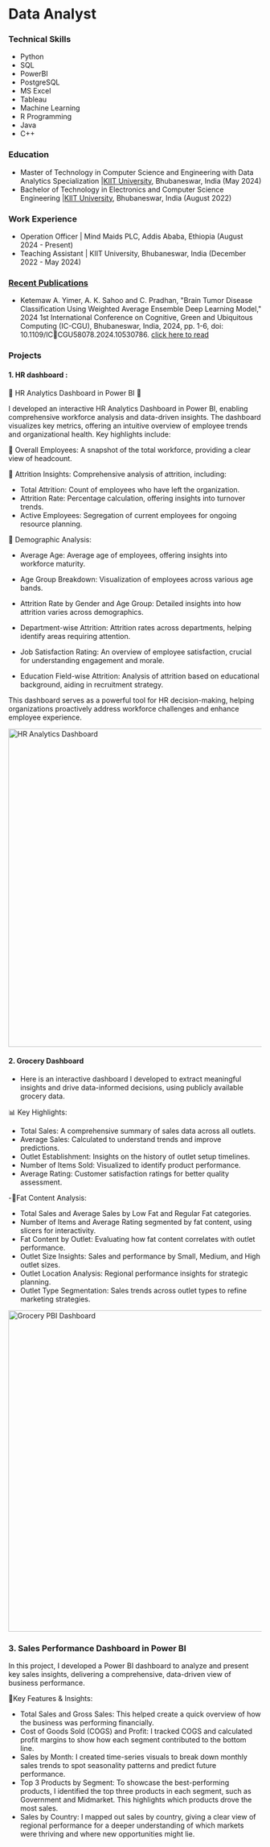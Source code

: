 # Data Analyst
### Technical Skills
  - Python
  - SQL
  - PowerBI
  - PostgreSQL
  - MS Excel
  - Tableau
  - Machine Learning
  - R Programming
  - Java
  - C++
  
  

### Education
- Master of Technology in Computer Science and Engineering with Data Analytics Specialization |[KIIT University](https://kiit.ac.in/), Bhubaneswar, India (May 2024)
- Bachelor of Technology in Electronics and Computer Science Engineering  |[KIIT University](https://kiit.ac.in/), Bhubaneswar, India (August 2022)

### Work Experience
- Operation Officer | Mind Maids PLC, Addis Ababa, Ethiopia (August 2024 - Present)
- Teaching Assistant | KIIT University, Bhubaneswar, India (December 2022 - May 2024) 

### [Recent Publications](https://scholar.google.com/citations?user=80_wM_IAAAAJ&hl=en)
- Ketemaw A. Yimer, A. K. Sahoo and C. Pradhan, "Brain Tumor Disease Classification Using Weighted Average Ensemble Deep Learning Model," 2024 1st International Conference on Cognitive, Green and Ubiquitous Computing (IC-CGU), Bhubaneswar, India, 2024, pp. 1-6, doi: 10.1109/ICCGU58078.2024.10530786. [click here to read](https://ieeexplore.ieee.org/abstract/document/10530786)


### Projects
#### 1. HR dashboard :

 🎯 HR Analytics Dashboard in Power BI 🎯

I developed an interactive HR Analytics Dashboard in Power BI, enabling comprehensive workforce analysis and data-driven insights. The dashboard visualizes key metrics, offering an intuitive overview of employee trends and organizational health. Key highlights include:

🔹 Overall Employees: A snapshot of the total workforce, providing a clear view of headcount.

🔹 Attrition Insights: Comprehensive analysis of attrition, including:
- Total Attrition: Count of employees who have left the organization.
- Attrition Rate: Percentage calculation, offering insights into turnover trends.
- Active Employees: Segregation of current employees for ongoing resource planning.

🔹 Demographic Analysis:
 - Average Age: Average age of employees, offering insights into workforce maturity.
 - Age Group Breakdown: Visualization of employees across various age bands.
 - Attrition Rate by Gender and Age Group: Detailed insights into how attrition varies across demographics.
   
-  Department-wise Attrition: Attrition rates across departments, helping identify areas requiring attention.
- Job Satisfaction Rating: An overview of employee satisfaction, crucial for understanding engagement and morale.
- Education Field-wise Attrition: Analysis of attrition based on educational background, aiding in recruitment strategy.

This dashboard serves as a powerful tool for HR decision-making, helping organizations proactively address workforce challenges and enhance employee experience.

 <img width="632" alt="HR Analytics Dashboard" src="https://github.com/user-attachments/assets/3b8f045f-8581-4dc1-9719-f0499ae0c77a">


#### 2. Grocery Dashboard
- Here is an interactive dashboard I developed to extract meaningful insights and drive data-informed decisions, using publicly available grocery data.

📊 Key Highlights:
- Total Sales: A comprehensive summary of sales data across all outlets.
- Average Sales: Calculated to understand trends and improve predictions.
- Outlet Establishment: Insights on the history of outlet setup timelines.
- Number of Items Sold: Visualized to identify product performance.
- Average Rating: Customer satisfaction ratings for better quality assessment.

-🔹Fat Content Analysis:
- Total Sales and Average Sales by Low Fat and Regular Fat categories.
- Number of Items and Average Rating segmented by fat content, using slicers for interactivity.
- Fat Content by Outlet: Evaluating how fat content correlates with outlet performance.
- Outlet Size Insights: Sales and performance by Small, Medium, and High outlet sizes.
- Outlet Location Analysis: Regional performance insights for strategic planning.
- Outlet Type Segmentation: Sales trends across outlet types to refine marketing strategies.
  
<img width="638" alt="Grocery PBI Dashboard" src="https://github.com/user-attachments/assets/a8e4dca4-2a36-4983-8c9e-ed92c78c4598">


### 3. Sales Performance Dashboard in Power BI
In this project, I developed a Power BI dashboard to analyze and present key sales insights, delivering a comprehensive, data-driven view of business performance.

🔹Key Features & Insights:
- Total Sales and Gross Sales: This helped create a quick overview of how the business was performing financially.
- Cost of Goods Sold (COGS) and Profit: I tracked COGS and calculated profit margins to show how each segment contributed to the bottom line.
- Sales by Month: I created time-series visuals to break down monthly sales trends to spot seasonality patterns and predict future performance.
- Top 3 Products by Segment: To showcase the best-performing products, I identified the top three products in each segment, such as Government and Midmarket. This  highlights which products drove the most sales.
- Sales by Country: I mapped out sales by country, giving a clear view of regional performance for a deeper understanding of which markets were thriving and where new opportunities might lie.
